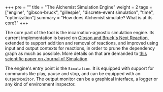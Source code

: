 +++
pre = ""
title = "The Alchemist Simulation Engine"
weight = 2
tags = ["engine", "gibson-bruck", "gillespie", "discrete-event simulation", "time", "optimization"]
summary = "How does Alchemist simulate? What is at its core?"
+++

The core part of the tool is the incarnation-agnostic simulation engine.
Its current implementation is based on [Gibson and Bruck's Next Reaction](https://pubs.acs.org/doi/10.1021/jp993732q),
extended to support addition and removal of reactions, and improved using input and output contexts for reactions,
in order to prune the dependency graph as much as possible.
More details on that are demanded to [this scientific paper on Journal of Simulation](http://dx.doi.org/10.1057/jos.2012.27).

The engine's entry point is the `Simulation`.
It is equipped with support for commands like play, pause and stop, and can be equipped with an `OutputMonitor`.
The output monitor can be a graphical interface, a logger or any kind of environment inspector.
